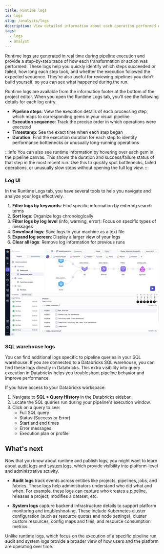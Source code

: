 ```yaml
---
title: Runtime logs
id: logs
slug: /analysts/logs
description: View detailed information about each operation performed during a pipeline run
tags:
  - logs
  - analyst
---
```


Runtime logs are generated in real time during pipeline execution and provide a step-by-step trace of how each transformation or action was performed. These logs help you quickly identify which steps succeeded or failed, how long each step took, and whether the execution followed the expected sequence. They're also useful for reviewing pipelines you didn’t build yourself, so you can see what happened during the run.

Runtime logs are available from the information footer at the bottom of the project editor. When you open the Runtime Logs tab, you'll see the following details for each log entry.

- **Pipeline steps**: View the execution details of each processing step, which maps to corresponding gems in your visual pipeline
- **Execution sequence**: Track the precise order in which operations were executed
- **Timestamp**: See the exact time when each step began
- **Duration**: Find the execution duration for each step to identify performance bottlenecks or unusually long-running operations

:::info
You can also see runtime information by hovering over each gem in the pipeline canvas. This shows the duration and success/failure status of that step in the most recent run. Use this to quickly spot bottlenecks, failed operations, or unusually slow steps without opening the full log view.
:::

### Log UI

In the Runtime Logs tab, you have several tools to help you navigate and analyze your logs effectively.

1. **Filter logs by keywords**: Find specific information by entering search terms
1. **Sort logs**: Organize logs chronologically
1. **Filter logs by log level** (info, warning, error): Focus on specific types of messages
1. **Download logs**: Save logs to your machine as a text file
1. **Expand log screen**: Display a larger view of your logs
1. **Clear all logs**: Remove log information for previous runs

![Runtime logs](img/runtime-logs.png)

### SQL warehouse logs

You can find additional logs specific to pipeline queries in your SQL warehouse. If you are connected to a Databricks SQL warehouse, you can find these logs directly in Databricks. This extra visibility into query execution in Databricks helps you troubleshoot pipeline behavior and improve performance.

If you have access to your Databricks workspace:

1. Navigate to **SQL > Query History** in the Databricks sidebar.
2. Locate the SQL queries run during your pipeline's execution window.
3. Click on a query to see:
   - Full SQL query
   - Status (Success or Error)
   - Start and end times
   - Error messages
   - Execution plan or profile

## What's next

Now that you know about runtime and publish logs, you might want to learn about [audit logs](/administration/audit-logging) and [system logs](/getting-help/prophecy-details), which provide visibility into platform-level and administrative activity.

- **Audit logs** track events across entities like projects, pipelines, jobs, and fabrics. These logs help administrators understand who did what and when. For example, these logs can capture who creates a pipeline, releases a project, modifies a dataset, etc.

- **System logs** capture backend infrastructure details to support platform monitoring and troubleshooting. These include Kubernetes cluster configuration (such as resource quotas and node settings), cluster custom resources, config maps and files, and resource consumption metrics.

Unlike runtime logs, which focus on the execution of a specific pipeline run, audit and system logs provide a broader view of how users and the platform are operating over time.
